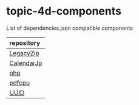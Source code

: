 # topic-4d-components
List of dependencies.json compatible components

|repository|
|:-|
|[LegacyZip](https://github.com/miyako/LegacyZip)|
|[CalendarJp](https://github.com/miyako/CalendarJp)|
|[php](https://github.com/miyako/php)|
|[pdfcpu](https://github.com/miyako/pdfcpu)|
|[UUID](https://github.com/miyako/UUID)|
